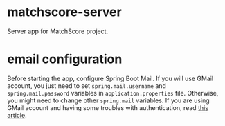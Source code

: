 # matchscore-server

Server app for MatchScore project.

# email configuration

Before starting the app, configure Spring Boot Mail. If you will use GMail account, you just need to set `spring.mail.username` and `spring.mail.password` variables in `application.properties` file. Otherwise, you might need to change other `spring.mail` variables. If you are using GMail account and having some troubles with authentication, read [this article](https://support.google.com/accounts/answer/6010255).
